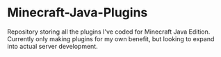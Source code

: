 # Minecraft-Java-Plugins
Repository storing all the plugins I've coded for Minecraft Java Edition. Currently only making plugins for my own benefit, but looking to expand into actual server development.
